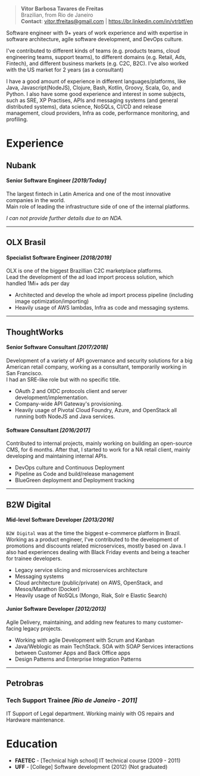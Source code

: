 > __Vitor Barbosa Tavares de Freitas__  
Brazilian, from Rio de Janeiro  
__Contact__: vitor.tfreitas@gmail.com | https://br.linkedin.com/in/vtrbtf/en  

Software engineer with 9+ years of work experience and with expertise in software architecture, agile software development, and DevOps culture.

I've contributed to different kinds of teams (e.g. products teams, cloud engineering teams, support teams), to different domains (e.g. Retail, Ads, Fintech), and different business markets (e.g. C2C, B2C). I've also worked with the US market for 2 years (as a consultant)

I have a good amount of experience in different languages/platforms, like Java, Javascript(NodeJS), Clojure, Bash, Kotlin, Groovy, Scala, Go, and Python. I also have some good experience and interest in some subjects, such as SRE, XP Practises, APIs and messaging systems (and general distributed systems), data science, NoSQLs, CI/CD and release management, cloud providers, Infra as code, performance monitoring, and profiling.


# Experience

## Nubank
#### Senior Software Engineer _[2019/Today]_
The largest fintech in Latin America and one of the most innovative companies in the world.  
Main role of leading the infrastructure side of one of the internal platforms. 

_I can not provide further details due to an NDA._

-----

## OLX Brasil
#### Specialist Software Engineer _[2018/2019]_
OLX is one of the biggest Brazillian C2C marketplace platforms.  
Lead the development of the ad load import process solution, which handled 1Mi+ ads per day

- Architected and develop the whole ad import process pipeline (including image optimization/importing)
- Heavily usage of AWS lambdas, Infra as code and messaging systems.

-----

## ThoughtWorks
#### Senior Software Consultant _[2017/2018]_
Development of a variety of API governance and security solutions for a big American retail company, working as a consultant, temporarily working in San Francisco.  
I had an SRE-like role but with no specific title.

- OAuth 2 and OIDC protocols client and server development/implementation.
- Company-wide API Gateway's provisioning.
- Heavily usage of Pivotal Cloud Foundry, Azure, and OpenStack all running both NodeJS and Java services.

#### Software Consultant _[2016/2017]_
Contributed to internal projects, mainly working on building an open-source CMS, for 6 months. After that, I started to work for a NA retail client, mainly developing and maintaining internal APIs.

- DevOps culture and Continuous Deployment
- Pipeline as Code and build/release management
- BlueGreen deployment and Deployment tracking

-----

## B2W Digital
#### Mid-level Software Developer  _[2013/2016]_
`B2W Digital` was at the time the biggest e-commerce platform in Brazil.  
Working as a product engineer, I've contributed to the development of promotions and discounts related microservices, mostly based on Java. I also had experiences dealing with Black Friday events and being a teacher for trainee developers.

- Legacy service slicing and microservices architecture
- Messaging systems
- Cloud architecture (public/private) on AWS, OpenStack, and Mesos/Marathon (Docker)
- Heavily usage of NoSQLs (Mongo, Riak, Solr e Elastic Search)

#### Junior Software Developer  _[2012/2013]_
Agile Delivery, maintaining, and adding new features to many customer-facing legacy projects.

- Working with agile Development with Scrum and Kanban
- Java/Weblogic as main TechStack. SOA with SOAP Services interactions between Customer Apps and Back Office apps
- Design Patterns and Enterprise Integration Patterns

--------

## Petrobras
### Tech Support Trainee _[Rio de Janeiro - 2011]_ 
IT Support of Legal department. Working mainly with OS repairs and Hardware maintenance.

# Education
- __FAETEC__ -  [Technical high school] IT technical course (2009 - 2011)
- __UFF__ -  [College] Software development  (2012) (Not graduated)
  
